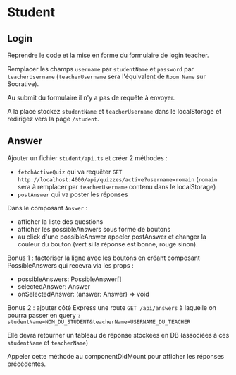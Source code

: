 # Student

## Login

Reprendre le code et la mise en forme du formulaire de login teacher.

Remplacer les champs `username` par `studentName` et `password` par `teacherUsername` (`teacherUsername` sera l'équivalent de `Room Name` sur Socrative).

Au submit du formulaire il n'y a pas de requête à envoyer. 

A la place stockez `studentName` et `teacherUsername` dans le localStorage et redirigez vers la page `/student`.

## Answer

Ajouter un fichier `student/api.ts` et créer 2 méthodes :

- `fetchActiveQuiz` qui va requêter `GET http://localhost:4000/api/quizzes/active?username=romain` (`romain` sera à remplacer par `teacherUsername` contenu dans le localStorage)
- `postAnswer` qui va poster les réponses

Dans le composant `Answer` :

- afficher la liste des questions
- afficher les possibleAnswers sous forme de boutons
- au click d'une possibleAnswer appeler postAnswer et changer la couleur du bouton (vert si la réponse est bonne, rouge sinon).

Bonus 1 : factoriser la ligne avec les boutons en créant composant PossibleAnswers qui recevra via les props : 
  - possibleAnswers: PossibleAnswer[]
  - selectedAnswer: Answer
  - onSelectedAnswer: (answer: Answer) => void

Bonus 2 : ajouter côté Express une route `GET /api/answers` à laquelle on pourra passer en query `?studentName=NOM_DU_STUDENT&teacherName=USERNAME_DU_TEACHER`

Elle devra retourner un tableau de réponse stockées en DB (associées à ces `studentName` et `teacherName`)

Appeler cette méthode au componentDidMount pour afficher les réponses précédentes.